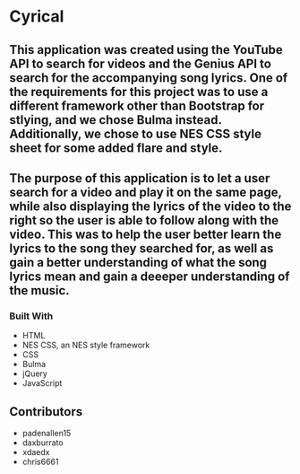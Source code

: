 # Cyrical
## This application was created using the YouTube API to search for videos and the Genius API to search for the accompanying song lyrics. One of the requirements for this project was to use a different framework other than Bootstrap for stlying, and we chose Bulma instead. Additionally, we chose to use NES CSS style sheet for some added flare and style.

## The purpose of this application is to let a user search for a video and play it on the same page, while also displaying the lyrics of the video to the right so the user is able to follow along with the video. This was to help the user better learn the lyrics to the song they searched for, as well as gain a better understanding of what the song lyrics mean and gain a deeeper understanding of the music. 

### Built With 

 * HTML
 * NES CSS, an NES style framework
 * CSS
 * Bulma
 * jQuery
 * JavaScript

## Contributors
* padenallen15
* daxburrato
* xdaedx
* chris6661